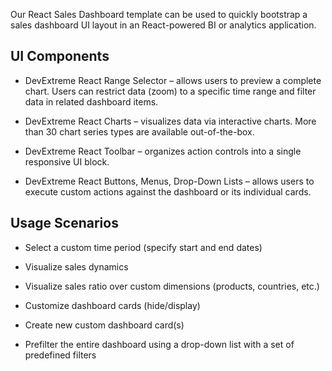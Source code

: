 Our React Sales Dashboard template can be used to quickly bootstrap a sales dashboard UI layout in an React-powered BI or analytics application. 
<!--split-->

## UI Components  

- DevExtreme React Range Selector – allows users to preview a complete chart. Users can restrict data (zoom) to a specific time range and filter data in related dashboard items. 

- DevExtreme React Charts – visualizes data via interactive charts. More than 30 chart series types are available out-of-the-box. 

- DevExtreme React Toolbar – organizes action controls into a single responsive UI block. 

- DevExtreme React Buttons, Menus, Drop-Down Lists – allows users to execute custom actions against the dashboard or its individual cards. 

## Usage Scenarios 

- Select a custom time period (specify start and end dates) 

- Visualize sales dynamics 

- Visualize sales ratio over custom dimensions (products, countries, etc.) 

- Customize dashboard cards (hide/display) 

- Create new custom dashboard card(s) 

- Prefilter the entire dashboard using a drop-down list with a set of predefined filters 